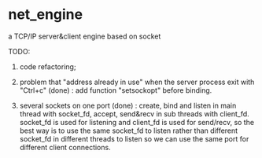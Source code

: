 # net_engine
a TCP/IP server&amp;client engine based on socket

TODO:
1. code refactoring;

2. problem that "address already in use" when the server process exit with "Ctrl+c"
    (done) : add function "setsockopt" before binding.

3. several sockets on one port
    (done) : create, bind and listen in main thread with socket_fd, accept, send&recv in sub threads with client_fd.
    socket_fd is used for listening and client_fd is used for send/recv, so the best way is to use the same socket_fd to listen rather than different socket_fd in different threads to listen so we can use the same port for different client connections.
